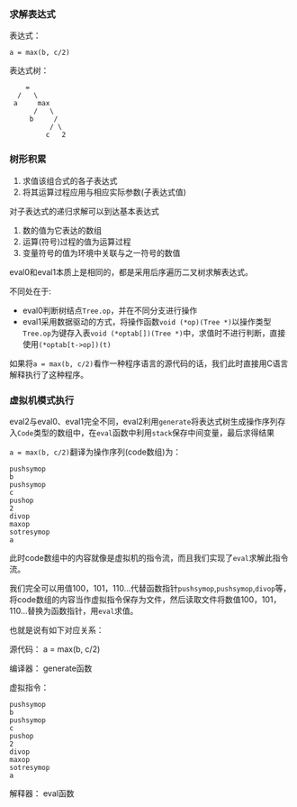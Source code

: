 ### 求解表达式

表达式：

    a = max(b, c/2)

表达式树：

        =
      /   \
     a     max
          /   \
         b     /
              / \
             c   2


### 树形积累

1. 求值该组合式的各子表达式
2. 将其运算过程应用与相应实际参数(子表达式值)

对子表达式的递归求解可以到达基本表达式

1. 数的值为它表达的数组
2. 运算(符号)过程的值为运算过程
3. 变量符号的值为环境中关联与之一符号的数值

eval0和eval1本质上是相同的，都是采用后序遍历二叉树求解表达式。

不同处在于:

* eval0判断树结点`Tree.op`，并在不同分支进行操作
* eval1采用数据驱动的方式，将操作函数`void (*op)(Tree *)`以操作类型`Tree.op`为键存入表`void (*optab[])(Tree *)`中，求值时不进行判断，直接使用`(*optab[t->op])(t)`

如果将`a = max(b, c/2)`看作一种程序语言的源代码的话，我们此时直接用C语言解释执行了这种程序。

### 虚拟机模式执行

eval2与eval0、eval1完全不同，eval2利用`generate`将表达式树生成操作序列存入`Code`类型的数组中，在`eval`函数中利用`stack`保存中间变量，最后求得结果

`a = max(b, c/2)`翻译为操作序列(code数组)为：

    pushsymop
    b
    pushsymop
    c
    pushop
    2
    divop
    maxop
    sotresymop
    a

此时code数组中的内容就像是虚拟机的指令流，而且我们实现了`eval`求解此指令流。

我们完全可以用值100，101，110...代替函数指针`pushsymop`,`pushsymop`,`divop`等，将code数组的内容当作虚拟指令保存为文件，然后读取文件将数值100，101，110...替换为函数指针，用`eval`求值。

也就是说有如下对应关系：

源代码： a = max(b, c/2)

编译器： generate函数

虚拟指令：

    pushsymop
    b
    pushsymop
    c
    pushop
    2
    divop
    maxop
    sotresymop
    a

解释器： eval函数
